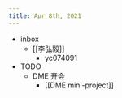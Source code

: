 ```yaml
---
title: Apr 8th, 2021
---
```


- inbox
	- [[李弘毅]]
		- yc074091
- TODO
	- DME 开会
		- [[DME mini-project]]